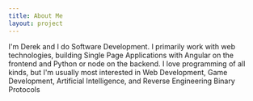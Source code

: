 ```yaml
---
title: About Me
layout: project
---
```


I'm Derek and I do Software Development. I primarily work with web technologies, building Single Page Applications with Angular on the frontend and Python or node on the backend. I love programming of all kinds, but I'm usually most interested in Web Development, Game Development, Artificial Intelligence, and Reverse Engineering Binary Protocols